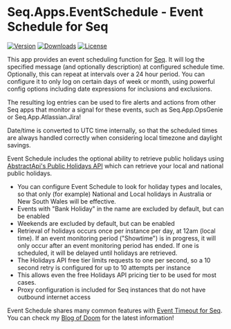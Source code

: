 # Seq.Apps.EventSchedule - Event Schedule for Seq

[![Version](https://img.shields.io/nuget/v/Seq.App.EventSchedule?style=plastic)](https://www.nuget.org/packages/Seq.App.EventSchedule)
[![Downloads](https://img.shields.io/nuget/dt/Seq.App.EventSchedule?style=plastic)](https://www.nuget.org/packages/Seq.App.EventSchedule)
[![License](https://img.shields.io/github/license/MattMofDoom/Seq.App.EventSchedule?style=plastic)](https://github.com/MattMofDoom/Seq.App.EventSchedule/blob/dev/LICENSE)

This app provides an event scheduling function for [Seq](https://datalust.co/seq). It will log the specified message (and optionally description) at configured schedule time. Optionally, this can repeat at intervals over a 24 hour period. You can configure it to only log on certain days of week or month, using powerful config options including date expressions for inclusions and exclusions.

The resulting log entries can be used to fire alerts and actions from other Seq apps that monitor a signal for these events, such as Seq.App.OpsGenie or Seq.App.Atlassian.Jira!

Date/time is converted to UTC time internally, so that the scheduled times are always handled correctly when considering local timezone and daylight savings. 

Event Schedule includes the optional ability to retrieve public holidays using [AbstractApi's Public Holidays API](https://www.abstractapi.com/holidays-api) which can retrieve your local and national public holidays. 

* You can configure Event Schedule to look for holiday types and locales, so that only (for example) National and Local holidays in Australia or New South Wales will be effective. 
* Events with "Bank Holiday" in the name are excluded by default, but can be enabled
* Weekends are excluded by default, but can be enabled
* Retrieval of holidays occurs once per instance per day, at 12am (local time). If an event monitoring period ("Showtime") is in progress, it will only occur after an event monitoring period has ended. If one is scheduled, it will be delayed until holidays are retrieved.
* The Holidays API free tier limits requests to one per second, so a 10 second retry is configured for up to 10 attempts per instance
* This allows even the free Holidays API pricing tier to be used for most cases. 
* Proxy configuration is included for Seq instances that do not have outbound internet access

Event Schedule shares many common features with [Event Timeout for Seq](https://github.com/MattMofDoom/Seq.App.EventTimeout). You can check my [Blog of Doom](https://MattMofDoom.com) for the latest information!

